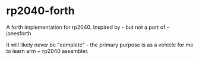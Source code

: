 # rp2040-forth

A forth implementation for rp2040. Inspired by - but not a port of - jonesforth.

It will likely never be "complete" - the primary purpose is as a vehicle for me to learn arm + rp2040 assembler.


